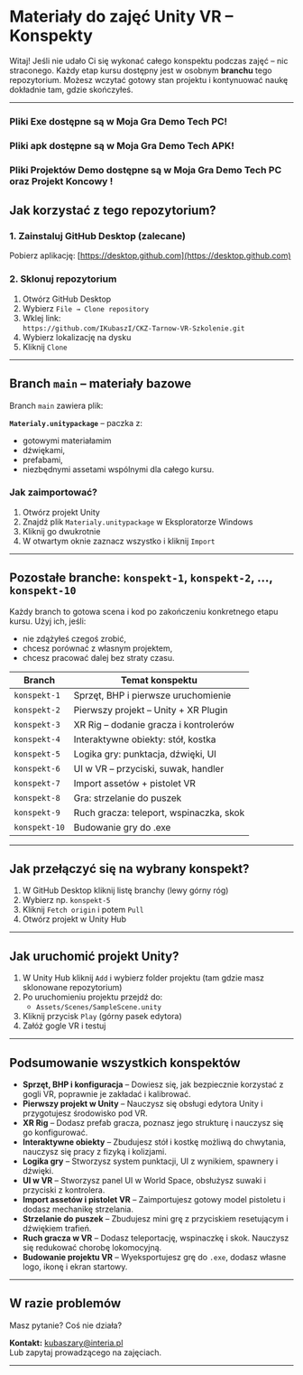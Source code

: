 # Materiały do zajęć Unity VR – Konspekty

Witaj! Jeśli nie udało Ci się wykonać całego konspektu podczas zajęć – nic straconego. Każdy etap kursu dostępny jest w osobnym **branchu** tego repozytorium. Możesz wczytać gotowy stan projektu i kontynuować naukę dokładnie tam, gdzie skończyłeś.

---
### Pliki Exe dostępne są w Moja Gra Demo Tech PC!
### Pliki apk dostępne są w Moja Gra Demo Tech APK!
### Pliki Projektów Demo dostępne są w Moja Gra Demo Tech PC oraz Projekt Koncowy !



## Jak korzystać z tego repozytorium?

### 1. Zainstaluj GitHub Desktop (zalecane)
Pobierz aplikację: [https://desktop.github.com](https://desktop.github.com)

### 2. Sklonuj repozytorium
1. Otwórz GitHub Desktop
2. Wybierz `File → Clone repository`
3. Wklej link:  
   `https://github.com/IKubaszI/CKZ-Tarnow-VR-Szkolenie.git`
4. Wybierz lokalizację na dysku
5. Kliknij `Clone`

---

## Branch `main` – materiały bazowe

Branch `main` zawiera plik:

**`Materialy.unitypackage`** – paczka z:
- gotowymi materiałamim
- dźwiękami,
- prefabami,
- niezbędnymi assetami wspólnymi dla całego kursu.

### Jak zaimportować?
1. Otwórz projekt Unity
2. Znajdź plik `Materialy.unitypackage` w Eksploratorze Windows
3. Kliknij go dwukrotnie
4. W otwartym oknie zaznacz wszystko i kliknij `Import`

---

## Pozostałe branche: `konspekt-1`, `konspekt-2`, ..., `konspekt-10`

Każdy branch to gotowa scena i kod po zakończeniu konkretnego etapu kursu. Użyj ich, jeśli:
- nie zdążyłeś czegoś zrobić,
- chcesz porównać z własnym projektem,
- chcesz pracować dalej bez straty czasu.

| Branch         | Temat konspektu                             |
|----------------|----------------------------------------------|
| `konspekt-1`   | Sprzęt, BHP i pierwsze uruchomienie          |
| `konspekt-2`   | Pierwszy projekt – Unity + XR Plugin         |
| `konspekt-3`   | XR Rig – dodanie gracza i kontrolerów        |
| `konspekt-4`   | Interaktywne obiekty: stół, kostka           |
| `konspekt-5`   | Logika gry: punktacja, dźwięki, UI           |
| `konspekt-6`   | UI w VR – przyciski, suwak, handler          |
| `konspekt-7`   | Import assetów + pistolet VR                 |
| `konspekt-8`   | Gra: strzelanie do puszek                    |
| `konspekt-9`   | Ruch gracza: teleport, wspinaczka, skok      |
| `konspekt-10`  | Budowanie gry do .exe                        |

---

## Jak przełączyć się na wybrany konspekt?

1. W GitHub Desktop kliknij listę branchy (lewy górny róg)
2. Wybierz np. `konspekt-5`
3. Kliknij `Fetch origin` i potem `Pull`
4. Otwórz projekt w Unity Hub

---

## Jak uruchomić projekt Unity?

1. W Unity Hub kliknij `Add` i wybierz folder projektu (tam gdzie masz sklonowane repozytorium)
2. Po uruchomieniu projektu przejdź do:
   - `Assets/Scenes/SampleScene.unity`
3. Kliknij przycisk `Play` (górny pasek edytora)
4. Załóż gogle VR i testuj

---

## Podsumowanie wszystkich konspektów

- **Sprzęt, BHP i konfiguracja** – Dowiesz się, jak bezpiecznie korzystać z gogli VR, poprawnie je zakładać i kalibrować.
- **Pierwszy projekt w Unity** – Nauczysz się obsługi edytora Unity i przygotujesz środowisko pod VR.
- **XR Rig** – Dodasz prefab gracza, poznasz jego strukturę i nauczysz się go konfigurować.
- **Interaktywne obiekty** – Zbudujesz stół i kostkę możliwą do chwytania, nauczysz się pracy z fizyką i kolizjami.
- **Logika gry** – Stworzysz system punktacji, UI z wynikiem, spawnery i dźwięki.
- **UI w VR** – Stworzysz panel UI w World Space, obsłużysz suwaki i przyciski z kontrolera.
- **Import assetów i pistolet VR** – Zaimportujesz gotowy model pistoletu i dodasz mechanikę strzelania.
- **Strzelanie do puszek** – Zbudujesz mini grę z przyciskiem resetującym i dźwiękiem trafień.
- **Ruch gracza w VR** – Dodasz teleportację, wspinaczkę i skok. Nauczysz się redukować chorobę lokomocyjną.
- **Budowanie projektu VR** – Wyeksportujesz grę do `.exe`, dodasz własne logo, ikonę i ekran startowy.

---

## W razie problemów

Masz pytanie? Coś nie działa?

**Kontakt:** kubaszary@interia.pl  
Lub zapytaj prowadzącego na zajęciach.

---


